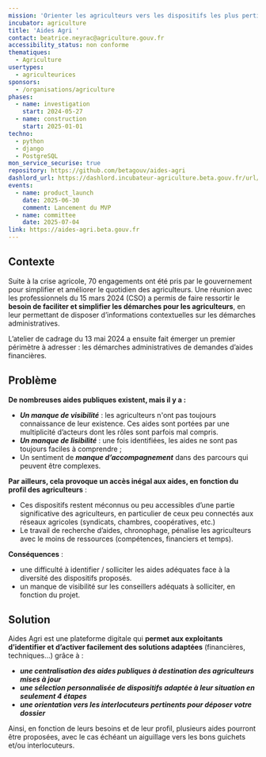 ```yaml
---
mission: 'Orienter les agriculteurs vers les dispositifs les plus pertinents pour leur exploitation : aide financière, formation, accompagnement...'
incubator: agriculture
title: 'Aides Agri '
contact: beatrice.neyrac@agriculture.gouv.fr
accessibility_status: non conforme
thematiques:
  - Agriculture
usertypes:
  - agriculteurices
sponsors:
  - /organisations/agriculture
phases:
  - name: investigation
    start: 2024-05-27
  - name: construction
    start: 2025-01-01
techno:
  - python
  - django
  - PostgreSQL
mon_service_securise: true
repository: https://github.com/betagouv/aides-agri
dashlord_url: https://dashlord.incubateur-agriculture.beta.gouv.fr/url/aides-agri-beta-gouv-fr/
events:
  - name: product_launch
    date: 2025-06-30
    comment: Lancement du MVP
  - name: committee
    date: 2025-07-04
link: https://aides-agri.beta.gouv.fr
---
```

## Contexte

Suite à la crise agricole, 70 engagements ont été pris par le gouvernement pour simplifier et améliorer le quotidien des agriculteurs. Une réunion avec les professionnels du 15 mars 2024 (CSO) a permis de faire ressortir le **besoin de faciliter et simplifier les démarches pour les agriculteurs**, en leur permettant de disposer d’informations contextuelles sur les démarches administratives. 

L’atelier de cadrage du 13 mai 2024 a ensuite fait émerger un premier périmètre à adresser : les démarches administratives de demandes d’aides financières. 
## Problème

**De nombreuses aides publiques existent, mais il y a :** 
*   **_Un manque de visibilité_**  : les agriculteurs n'ont pas toujours connaissance de leur
existence. Ces aides sont portées par une multiplicité d’acteurs dont les rôles sont parfois mal compris.
* **_Un manque de lisibilité_** : une fois identifiées, les aides ne sont pas toujours faciles
à comprendre ;
* Un sentiment de **_manque d’accompagnement_** dans des parcours qui
peuvent être complexes.


**Par ailleurs, cela provoque un accès inégal aux aides, en fonction du profil des agriculteurs** : 
* Ces dispositifs restent méconnus ou peu accessibles d’une partie significative des agriculteurs, en particulier de ceux peu connectés aux réseaux agricoles (syndicats, chambres, coopératives, etc.) 
* Le travail de recherche d’aides, chronophage, pénalise les agriculteurs avec le moins de ressources (compétences, financiers et temps).


**Conséquences** :  
* une difficulté à identifier / solliciter les aides adéquates face à la diversité des dispositifs proposés. 
* un manque de visibilité sur les conseillers adéquats à solliciter, en fonction du projet. 


## Solution

Aides Agri est une plateforme digitale qui **permet aux exploitants d’identifier et d’activer facilement des solutions adaptées** (financières, techniques...) grâce à : 
* **_une centralisation des aides publiques à destination des agriculteurs mises à jour_**
* **_une sélection personnalisée de dispositifs adaptée à leur situation en seulement 4 étapes_**
* **_une orientation vers les interlocuteurs pertinents pour déposer votre dossier_** 

Ainsi, en fonction de leurs besoins et de leur profil, plusieurs aides pourront être proposées, avec le cas échéant un aiguillage vers les bons guichets et/ou interlocuteurs.